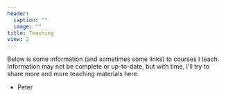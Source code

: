 ```yaml
---
header:
  caption: ""
  image: ""
title: Teaching
view: 2
---
```


Below is some information (and sometimes some links) to courses I teach. Information may not be complete or up-to-date, but with time, I'll try to share more and more teaching materials here.

- Peter